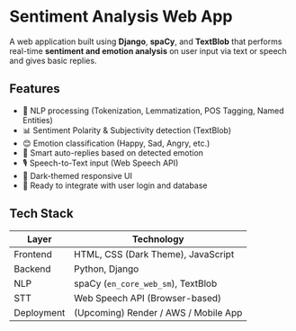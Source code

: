 # Sentiment Analysis Web App
A web application built using **Django**, **spaCy**, and **TextBlob** that performs real-time **sentiment and emotion analysis** on user input via text or speech and gives basic replies.
## Features

- 🧠 NLP processing (Tokenization, Lemmatization, POS Tagging, Named Entities)
- 📊 Sentiment Polarity & Subjectivity detection (TextBlob)
- 😊 Emotion classification (Happy, Sad, Angry, etc.)
- 🤖 Smart auto-replies based on detected emotion
- 🎙️ Speech-to-Text input (Web Speech API)
- 🖤 Dark-themed responsive UI
- 🔐 Ready to integrate with user login and database

## Tech Stack

| Layer          | Technology                            |
|----------------|----------------------------------------|
| Frontend       | HTML, CSS (Dark Theme), JavaScript     |
| Backend        | Python, Django                         |
| NLP            | spaCy (`en_core_web_sm`), TextBlob     |
| STT            | Web Speech API (Browser-based)         |
| Deployment     | (Upcoming) Render / AWS / Mobile App   |
